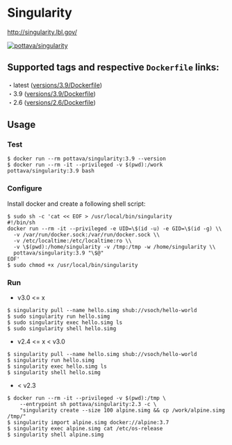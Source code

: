 # Singularity

http://singularity.lbl.gov/

[![pottava/singularity](http://dockeri.co/image/pottava/singularity)](https://hub.docker.com/r/pottava/singularity/)

## Supported tags and respective `Dockerfile` links:

・latest ([versions/3.9/Dockerfile](https://github.com/pottava/docker-singularity/blob/master/versions/3.9/Dockerfile))  
・3.9 ([versions/3.9/Dockerfile](https://github.com/pottava/docker-singularity/blob/master/versions/3.9/Dockerfile))  
・2.6 ([versions/2.6/Dockerfile](https://github.com/pottava/docker-singularity/blob/master/versions/2.6/Dockerfile))  

## Usage

### Test

```
$ docker run --rm pottava/singularity:3.9 --version
$ docker run --rm -it --privileged -v $(pwd):/work pottava/singularity:3.9 bash
```

### Configure

Install docker and create a following shell script:

```
$ sudo sh -c 'cat << EOF > /usr/local/bin/singularity
#!/bin/sh
docker run --rm -it --privileged -e UID=\$(id -u) -e GID=\$(id -g) \\
  -v /var/run/docker.sock:/var/run/docker.sock \\
  -v /etc/localtime:/etc/localtime:ro \\
  -v \$(pwd):/home/singularity -v /tmp:/tmp -w /home/singularity \\
  pottava/singularity:3.9 "\$@"
EOF'
$ sudo chmod +x /usr/local/bin/singularity
```

### Run

- v3.0 <= x

```
$ singularity pull --name hello.simg shub://vsoch/hello-world
$ sudo singularity run hello.simg
$ sudo singularity exec hello.simg ls
$ sudo singularity shell hello.simg
```

- v2.4 <= x < v3.0

```
$ singularity pull --name hello.simg shub://vsoch/hello-world
$ singularity run hello.simg
$ singularity exec hello.simg ls
$ singularity shell hello.simg
```

- < v2.3

```
$ docker run --rm -it --privileged -v $(pwd):/tmp \
    --entrypoint sh pottava/singularity:2.3 -c \
    "singularity create --size 100 alpine.simg && cp /work/alpine.simg /tmp/"
$ singularity import alpine.simg docker://alpine:3.7
$ singularity exec alpine.simg cat /etc/os-release
$ singularity shell alpine.simg
```
